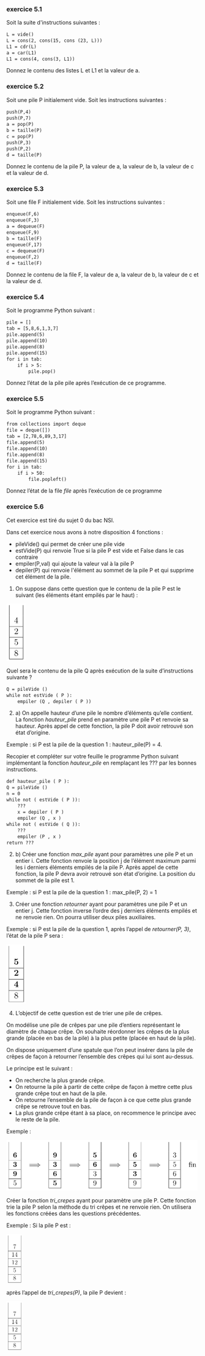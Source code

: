 ### exercice 5.1

Soit la suite d'instructions suivantes :

```
L = vide()
L = cons(2, cons(15, cons (23, L)))
L1 = cdr(L)
a = car(L1)
L1 = cons(4, cons(3, L1))
```
Donnez le contenu des listes L et L1 et la valeur de a.

### exercice 5.2

Soit une pile P initialement vide. Soit les instructions suivantes :

```
push(P,4)
push(P,7)
a = pop(P)
b = taille(P)
c = pop(P)
push(P,3)
push(P,2)
d = taille(P)
```
Donnez le contenu de la pile P, la valeur de a, la valeur de b, la valeur de c et la valeur de d.

### exercice 5.3

Soit une file F initialement vide. Soit les instructions suivantes :

```
enqueue(F,6)
enqueue(F,3)
a = dequeue(F)
enqueue(F,9)
b = taille(F)
enqueue(F,17)
c = dequeue(F)
enqueue(F,2)
d = taille(F)
```
Donnez le contenu de la file F, la valeur de a, la valeur de b, la valeur de c et la valeur de d.


### exercice 5.4

Soit le programme Python suivant :

```	
pile = []
tab = [5,8,6,1,3,7]
pile.append(5)
pile.append(10)
pile.append(8)
pile.append(15)
for i in tab:
    if i > 5:
        pile.pop()
```

Donnez l’état de la pile pile après l’exécution de ce programme.

### exercice 5.5

Soit le programme Python suivant :

```
from collections import deque
file = deque([])
tab = [2,78,6,89,3,17]
file.append(5)
file.append(10)
file.append(8)
file.append(15)
for i in tab:
    if i > 50:
        file.popleft()
```

Donnez l’état de la file *file* après l’exécution de ce programme


### exercice 5.6
Cet exercice est tiré du sujet 0 du bac NSI.

Dans cet exercice nous avons à notre disposition 4 fonctions :

- pileVide() qui permet de créer une pile vide
- estVide(P) qui renvoie True si la pile P est vide et False dans le cas contraire
- empiler(P,val) qui ajoute la valeur val à la pile P
- depiler(P) qui renvoie l'élément au sommet de la pile P et qui supprime cet élément de la pile. 

1) On suppose dans cette question que le contenu de la pile P est le suivant (les éléments étant
empilés par le haut) :

![](img/c5e_1.png)

Quel sera le contenu de la pile Q après exécution de la suite d’instructions suivante ?

```
Q = pileVide ()
while not estVide ( P ):
	empiler (Q , depiler ( P ))
```
2) a) On appelle hauteur d’une pile le nombre d’éléments qu’elle contient. La fonction *hauteur_pile* prend en paramètre une pile P et renvoie sa hauteur. Après appel de cette fonction, la pile P doit avoir retrouvé son état d’origine.

Exemple : si P est la pile de la question 1 : hauteur_pile(P) = 4.

Recopier et compléter sur votre feuille le programme Python suivant implémentant la fonction
*hauteur_pile* en remplaçant les ??? par les bonnes instructions.

```
def hauteur_pile ( P ):
Q = pileVide ()
n = 0
while not ( estVide ( P )):
	???
	x = depiler ( P )
	empiler (Q , x )
while not ( estVide ( Q )):
	???
	empiler (P , x )
return ???
```
2) b) Créer une fonction *max_pile* ayant pour paramètres une pile P et un entier i. Cette fonction
renvoie la position j de l’élément maximum parmi les i derniers éléments empilés de la pile P.
Après appel de cette fonction, la pile P devra avoir retrouvé son état d’origine. La position du
sommet de la pile est 1.

Exemple : si P est la pile de la question 1 : max_pile(P, 2) = 1

3) Créer une fonction *retourner* ayant pour paramètres une pile P et un entier j. Cette fonction inverse l’ordre des j derniers éléments empilés et ne renvoie rien. On pourra utiliser deux piles auxiliaires.

Exemple : si P est la pile de la question 1, après l’appel de *retourner(P, 3)*, l’état de la pile P sera :

![](img/c5e_2.png)

4) L’objectif de cette question est de trier une pile de crêpes.

On modélise une pile de crêpes par une pile d’entiers représentant le diamètre de chaque crêpe. On souhaite réordonner les crêpes de la plus grande (placée en bas de la pile) à la plus petite (placée en haut de la pile).

On dispose uniquement d’une spatule que l’on peut insérer dans la pile de crêpes de façon à retourner l’ensemble des crêpes qui lui sont au-dessus.

Le principe est le suivant :

- On recherche la plus grande crêpe.
- On retourne la pile à partir de cette crêpe de façon à mettre cette plus grande crêpe tout en haut de la pile.
- On retourne l’ensemble de la pile de façon à ce que cette plus grande crêpe se retrouve tout en
bas.
- La plus grande crêpe étant à sa place, on recommence le principe avec le reste de la pile.

Exemple :

![](img/c5e_3.png)

Créer la fonction *tri_crepes* ayant pour paramètre une pile P. Cette fonction trie la pile P selon la méthode du tri crêpes et ne renvoie rien. On utilisera les fonctions créées dans les questions précédentes.


Exemple : Si la pile P est :

![](img/c5e_4.png)

après l’appel de *tri_crepes(P)*, la pile P devient :

![](img/c5e_4.png)
 
